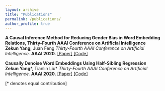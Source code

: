 ```yaml
---
layout: archive
title: "Publications"
permalink: /publications/
author_profile: true
---
```


<b>A Causal Inference Method for Reducing Gender Bias in Word Embedding Relations, Thirty-Fourth AAAI Conference on Artificial Intelligence</b><br>
<b>Zekun Yang</b>, Juan Feng
<i>Thirty-Fourth AAAI Conference on Artificial Intelligence.</i> <b>AAAI 2020</b>.
[[Paper]](https://arxiv.org/abs/1911.10787) [[Code]](https://github.com/KunkunYang/GenderBiasHSR)

<b>Causally Denoise Word Embeddings Using Half-Sibling Regression</b><br>
<b>Zekun Yang</b>\*, Tianlin Liu\*
<i>Thirty-Fourth AAAI Conference on Artificial Intelligence.</i> <b>AAAI 2020</b>.
[[Paper]](https://arxiv.org/abs/1911.10524) [[Code]](https://github.com/KunkunYang/denoiseHSR-AAAI)


[\* denotes equal contribution]

